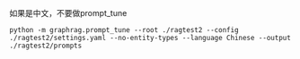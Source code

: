 如果是中文，不要做prompt_tune

```
python -m graphrag.prompt_tune --root ./ragtest2 --config ./ragtest2/settings.yaml --no-entity-types --language Chinese --output ./ragtest2/prompts
```
